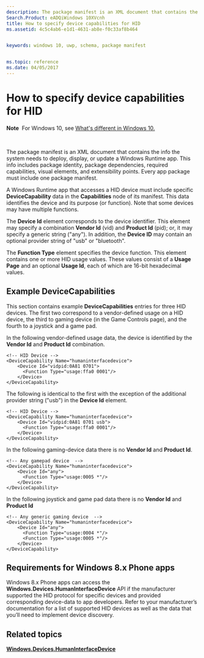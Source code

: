 ```yaml
---
description: The package manifest is an XML document that contains the info the system needs to deploy, display, or update a Windows Runtime app.
Search.Product: eADQiWindows 10XVcnh
title: How to specify device capabilities for HID
ms.assetid: 4c5c4ab6-e1d1-4631-ab8e-f0c33af8b464


keywords: windows 10, uwp, schema, package manifest


ms.topic: reference
ms.date: 04/05/2017
---
```


# How to specify device capabilities for HID


**Note**  For Windows 10, see [What's different in Windows 10.](uapmanifestschema/what-s-changed-in-windows-10.md)

 

The package manifest is an XML document that contains the info the system needs to deploy, display, or update a Windows Runtime app. This info includes package identity, package dependencies, required capabilities, visual elements, and extensibility points. Every app package must include one package manifest.

A Windows Runtime app that accesses a HID device must include specific **DeviceCapability** data in the **Capabilities** node of its manifest. This data identifies the device and its purpose (or function). Note that some devices may have multiple functions.

The **Device Id** element corresponds to the device identifier. This element may specify a combination **Vendor Id** (vid) and **Product Id** (pid); or, it may specify a generic string ("any"). In addition, the **Device ID** may contain an optional provider string of "usb" or "bluetooth".

The **Function Type** element specifies the device function. This element contains one or more HID usage values. These values consist of a **Usage Page** and an optional **Usage Id**, each of which are 16-bit hexadecimal values.

## Example DeviceCapabilities


This section contains example **DeviceCapabilities** entries for three HID devices. The first two correspond to a vendor-defined usage on a HID device, the third to gaming device (in the Game Controls page), and the fourth to a joystick and a game pad.

In the following vendor-defined usage data, the device is identified by the **Vendor Id** and **Product Id** combination.

``` syntax
<!-- HID Device -->
<DeviceCapability Name="humaninterfacedevice">
    <Device Id="vidpid:0A81 0701">
      <Function Type="usage:ffa0 0001"/>
    </Device>
</DeviceCapability>
```

The following is identical to the first with the exception of the additional provider string ("usb") in the **Device Id** element.

``` syntax
<!-- HID Device -->
<DeviceCapability Name="humaninterfacedevice">
    <Device Id="vidpid:0A81 0701 usb">
      <Function Type="usage:ffa0 0001"/>
    </Device>
</DeviceCapability>
```

In the following gaming-device data there is no **Vendor Id** and **Product Id**.

``` syntax
<!-- Any gamepad device  -->
<DeviceCapability Name="humaninterfacedevice">
    <Device Id="any">
      <Function Type="usage:0005 *"/>
    </Device>
</DeviceCapability>
```

In the following joystick and game pad data there is no **Vendor Id** and **Product Id**

``` syntax
<!-- Any generic gaming device  -->
<DeviceCapability Name="humaninterfacedevice">
    <Device Id="any">
      <Function Type="usage:0004 *"/>
      <Function Type="usage:0005 *"/>
    </Device>
</DeviceCapability>
```

## Requirements for Windows 8.x Phone apps


Windows 8.x Phone apps can access the **Windows.Devices.HumanInterfaceDevice** API if the manufacturer supported the HID protocol for specific devices and provided corresponding device-data to app developers. Refer to your manufacturer’s documentation for a list of supported HID devices as well as the data that you’ll need to implement device discovery.

## Related topics


[**Windows.Devices.HumanInterfaceDevice**](/uwp/api/Windows.Devices.HumanInterfaceDevice)

 

 
